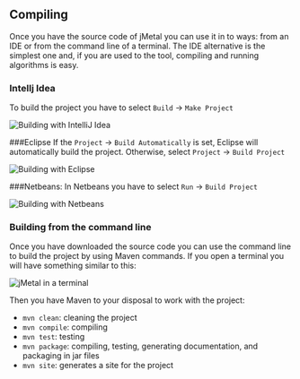 ## Compiling

Once you have the source code of jMetal you can use it in to ways: from an IDE or from the command line of a terminal. The IDE alternative is the simplest one and, if you are used to the tool, compiling and running algorithms is easy.

### Intellj Idea
  To build the project you have to select `Build` -> `Make Project`

![Building with IntelliJ Idea](./figures/BuildIJICE14.png)


###Eclipse
  If the `Project` -> `Build Automatically` is set, Eclipse will automatically build the project. Otherwise,  select  `Project` -> `Build Project`

![Building with Eclipse](./figures/BuildEclipse.png)


###Netbeans:
  In Netbeans you have to select `Run` -> `Build Project`

![Building with Netbeans](./figures/BuildNetbeans.png)

### Building from the command line

Once you have downloaded the source code you can use the command line to build the project by using Maven commands. If you open a terminal you will have something similar to this:

![jMetal in a terminal](./figures/jMetalInTerminal.png)  

Then you have Maven to your disposal to work with the project:
* `mvn clean`: cleaning the project
* `mvn compile`: compiling
* `mvn test`: testing
* `mvn package`: compiling, testing, generating documentation, and packaging in jar files
* `mvn site`: generates a site for the project
